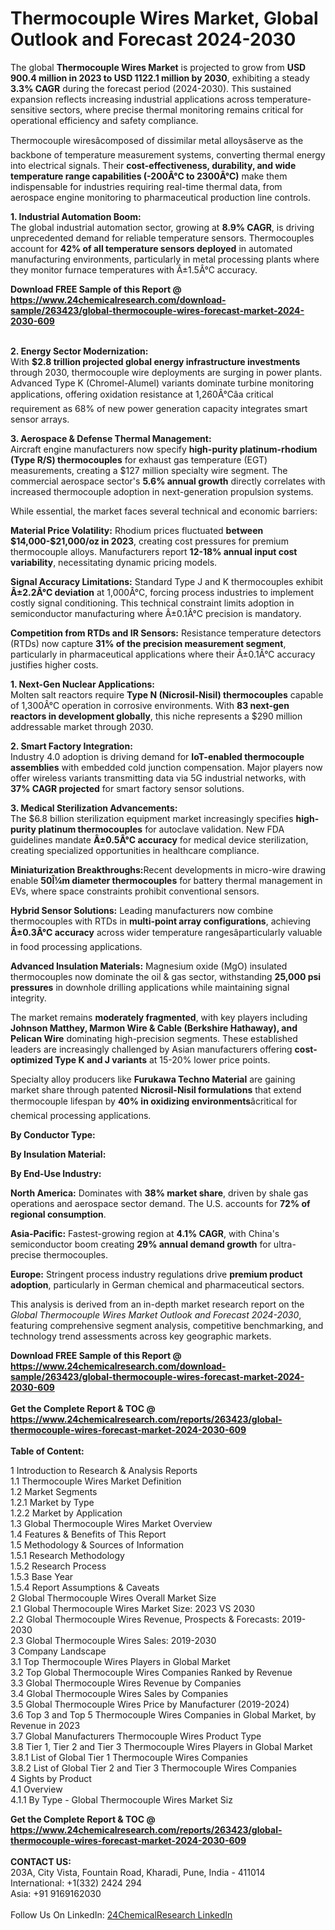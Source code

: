 <h1>Thermocouple Wires Market, Global Outlook and Forecast 2024-2030</h1><p>The global <strong>Thermocouple Wires Market</strong> is projected to grow from <strong>USD 900.4 million in 2023 to USD 1122.1 million by 2030</strong>, exhibiting a steady <strong>3.3% CAGR</strong> during the forecast period (2024-2030). This sustained expansion reflects increasing industrial applications across temperature-sensitive sectors, where precise thermal monitoring remains critical for operational efficiency and safety compliance.</p><p>Thermocouple wiresâcomposed of dissimilar metal alloysâserve as the backbone of temperature measurement systems, converting thermal energy into electrical signals. Their <strong>cost-effectiveness, durability, and wide temperature range capabilities (-200Â°C to 2300Â°C)</strong> make them indispensable for industries requiring real-time thermal data, from aerospace engine monitoring to pharmaceutical production line controls.</p><p><strong>1. Industrial Automation Boom:</strong><br>
The global industrial automation sector, growing at <strong>8.9% CAGR</strong>, is driving unprecedented demand for reliable temperature sensors. Thermocouples account for <strong>42% of all temperature sensors deployed</strong> in automated manufacturing environments, particularly in metal processing plants where they monitor furnace temperatures with Â±1.5Â°C accuracy.</p><div><b>Download FREE Sample of this Report @ 
            <a href="https://www.24chemicalresearch.com/download-sample/263423/global-thermocouple-wires-forecast-market-2024-2030-609">
            https://www.24chemicalresearch.com/download-sample/263423/global-thermocouple-wires-forecast-market-2024-2030-609</a></b></div><br><p><strong>2. Energy Sector Modernization:</strong><br>
With <strong>$2.8 trillion projected global energy infrastructure investments</strong> through 2030, thermocouple wire deployments are surging in power plants. Advanced Type K (Chromel-Alumel) variants dominate turbine monitoring applications, offering oxidation resistance at 1,260Â°Câa critical requirement as 68% of new power generation capacity integrates smart sensor arrays.</p><p><strong>3. Aerospace &amp; Defense Thermal Management:</strong><br>
Aircraft engine manufacturers now specify <strong>high-purity platinum-rhodium (Type R/S) thermocouples</strong> for exhaust gas temperature (EGT) measurements, creating a $127 million specialty wire segment. The commercial aerospace sector's <strong>5.6% annual growth</strong> directly correlates with increased thermocouple adoption in next-generation propulsion systems.</p><p>While essential, the market faces several technical and economic barriers:</p><p><strong>Material Price Volatility:</strong> Rhodium prices fluctuated <strong>between $14,000-$21,000/oz in 2023</strong>, creating cost pressures for premium thermocouple alloys. Manufacturers report <strong>12-18% annual input cost variability</strong>, necessitating dynamic pricing models.</p><p><strong>Signal Accuracy Limitations:</strong> Standard Type J and K thermocouples exhibit <strong>Â±2.2Â°C deviation</strong> at 1,000Â°C, forcing process industries to implement costly signal conditioning. This technical constraint limits adoption in semiconductor manufacturing where Â±0.1Â°C precision is mandatory.</p><p><strong>Competition from RTDs and IR Sensors:</strong> Resistance temperature detectors (RTDs) now capture <strong>31% of the precision measurement segment</strong>, particularly in pharmaceutical applications where their Â±0.1Â°C accuracy justifies higher costs.</p><p><strong>1. Next-Gen Nuclear Applications:</strong><br>
Molten salt reactors require <strong>Type N (Nicrosil-Nisil) thermocouples</strong> capable of 1,300Â°C operation in corrosive environments. With <strong>83 next-gen reactors in development globally</strong>, this niche represents a $290 million addressable market through 2030.</p><p><strong>2. Smart Factory Integration:</strong><br>
Industry 4.0 adoption is driving demand for <strong>IoT-enabled thermocouple assemblies</strong> with embedded cold junction compensation. Major players now offer wireless variants transmitting data via 5G industrial networks, with <strong>37% CAGR projected</strong> for smart factory sensor solutions.</p><p><strong>3. Medical Sterilization Advancements:</strong><br>
The $6.8 billion sterilization equipment market increasingly specifies <strong>high-purity platinum thermocouples</strong> for autoclave validation. New FDA guidelines mandate <strong>Â±0.5Â°C accuracy</strong> for medical device sterilization, creating specialized opportunities in healthcare compliance.</p><p><strong>Miniaturization Breakthroughs:</strong>Recent developments in micro-wire drawing enable <strong>50Î¼m diameter thermocouples</strong> for battery thermal management in EVs, where space constraints prohibit conventional sensors.</p><p><strong>Hybrid Sensor Solutions:</strong> Leading manufacturers now combine thermocouples with RTDs in <strong>multi-point array configurations</strong>, achieving <strong>Â±0.3Â°C accuracy</strong> across wider temperature rangesâparticularly valuable in food processing applications.</p><p><strong>Advanced Insulation Materials:</strong> Magnesium oxide (MgO) insulated thermocouples now dominate the oil &amp; gas sector, withstanding <strong>25,000 psi pressures</strong> in downhole drilling applications while maintaining signal integrity.</p><p>The market remains <strong>moderately fragmented</strong>, with key players including <strong>Johnson Matthey, Marmon Wire &amp; Cable (Berkshire Hathaway), and Pelican Wire</strong> dominating high-precision segments. These established leaders are increasingly challenged by Asian manufacturers offering <strong>cost-optimized Type K and J variants</strong> at 15-20% lower price points.</p><p>Specialty alloy producers like <strong>Furukawa Techno Material</strong> are gaining market share through patented <strong>Nicrosil-Nisil formulations</strong> that extend thermocouple lifespan by <strong>40% in oxidizing environments</strong>âcritical for chemical processing applications.</p><p><strong>By Conductor Type:</strong></p><p><strong>By Insulation Material:</strong></p><p><strong>By End-Use Industry:</strong></p><p><strong>North America:</strong> Dominates with <strong>38% market share</strong>, driven by shale gas operations and aerospace sector demand. The U.S. accounts for <strong>72% of regional consumption</strong>.</p><p><strong>Asia-Pacific:</strong> Fastest-growing region at <strong>4.1% CAGR</strong>, with China's semiconductor boom creating <strong>29% annual demand growth</strong> for ultra-precise thermocouples.</p><p><strong>Europe:</strong> Stringent process industry regulations drive <strong>premium product adoption</strong>, particularly in German chemical and pharmaceutical sectors.</p><p>This analysis is derived from an in-depth market research report on the <em>Global Thermocouple Wires Market Outlook and Forecast 2024-2030</em>, featuring comprehensive segment analysis, competitive benchmarking, and technology trend assessments across key geographic markets.</p><div><b>Download FREE Sample of this Report @ 
            <a href="https://www.24chemicalresearch.com/download-sample/263423/global-thermocouple-wires-forecast-market-2024-2030-609">
            https://www.24chemicalresearch.com/download-sample/263423/global-thermocouple-wires-forecast-market-2024-2030-609</a></b></div><br><div><b>Get the Complete Report & TOC @ 
            <a href="https://www.24chemicalresearch.com/reports/263423/global-thermocouple-wires-forecast-market-2024-2030-609">
            https://www.24chemicalresearch.com/reports/263423/global-thermocouple-wires-forecast-market-2024-2030-609</a></b></div><br>
            <b>Table of Content:</b><p>1 Introduction to Research & Analysis Reports<br />
    1.1 Thermocouple Wires Market Definition<br />
    1.2 Market Segments<br />
        1.2.1 Market by Type<br />
        1.2.2 Market by Application<br />
    1.3 Global Thermocouple Wires Market Overview<br />
    1.4 Features & Benefits of This Report<br />
    1.5 Methodology & Sources of Information<br />
        1.5.1 Research Methodology<br />
        1.5.2 Research Process<br />
        1.5.3 Base Year<br />
        1.5.4 Report Assumptions & Caveats<br />
2 Global Thermocouple Wires Overall Market Size<br />
    2.1 Global Thermocouple Wires Market Size: 2023 VS 2030<br />
    2.2 Global Thermocouple Wires Revenue, Prospects & Forecasts: 2019-2030<br />
    2.3 Global Thermocouple Wires Sales: 2019-2030<br />
3 Company Landscape<br />
    3.1 Top Thermocouple Wires Players in Global Market<br />
    3.2 Top Global Thermocouple Wires Companies Ranked by Revenue<br />
    3.3 Global Thermocouple Wires Revenue by Companies<br />
    3.4 Global Thermocouple Wires Sales by Companies<br />
    3.5 Global Thermocouple Wires Price by Manufacturer (2019-2024)<br />
    3.6 Top 3 and Top 5 Thermocouple Wires Companies in Global Market, by Revenue in 2023<br />
    3.7 Global Manufacturers Thermocouple Wires Product Type<br />
    3.8 Tier 1, Tier 2 and Tier 3 Thermocouple Wires Players in Global Market<br />
        3.8.1 List of Global Tier 1 Thermocouple Wires Companies<br />
        3.8.2 List of Global Tier 2 and Tier 3 Thermocouple Wires Companies<br />
4 Sights by Product<br />
    4.1 Overview<br />
        4.1.1 By Type - Global Thermocouple Wires Market Siz</p><div><b>Get the Complete Report & TOC @ 
            <a href="https://www.24chemicalresearch.com/reports/263423/global-thermocouple-wires-forecast-market-2024-2030-609">
            https://www.24chemicalresearch.com/reports/263423/global-thermocouple-wires-forecast-market-2024-2030-609</a></b></div><br><b>CONTACT US:</b><br>
            203A, City Vista, Fountain Road, Kharadi, Pune, India - 411014<br>
            International: +1(332) 2424 294<br>
            Asia: +91 9169162030 <br><br>
            Follow Us On LinkedIn: <a href="https://www.linkedin.com/company/24chemicalresearch/">24ChemicalResearch LinkedIn</a>